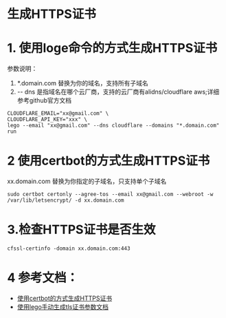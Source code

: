 #  生成HTTPS证书

# 1. 使用loge命令的方式生成HTTPS证书
参数说明：
1. *.domain.com 替换为你的域名，支持所有子域名
2. -- dns 是指域名在哪个云厂商，支持的云厂商有alidns/cloudflare aws;详细参考github官方文档
```
CLOUDFLARE_EMAIL="xx@gmail.com" \
CLOUDFLARE_API_KEY="xxx" \
lego --email "xx@gmail.com" --dns cloudflare --domains "*.domain.com" run
```

# 2 使用certbot的方式生成HTTPS证书

xx.domain.com 替换为你指定的子域名，只支持单个子域名
```
sudo certbot certonly --agree-tos --email xx@gmail.com --webroot -w /var/lib/letsencrypt/ -d xx.domain.com
```

# 3.检查HTTPS证书是否生效
```
cfssl-certinfo -domain xx.domain.com:443
```

# 4 参考文档：
- [使用certbot的方式生成HTTPS证书](https://github.com/certbot/certbot)
- [使用lego手动生成tls证书参数文档](https://go-acme.github.io/lego/dns/)

